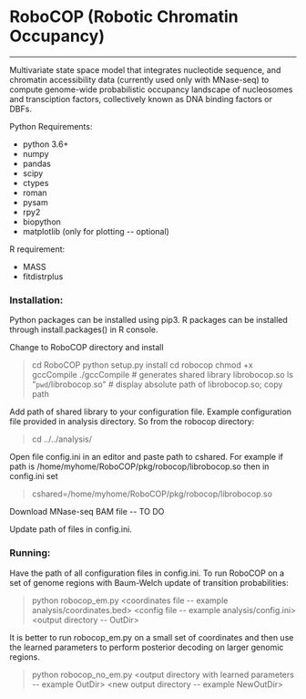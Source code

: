 # RoboCOP (Robotic Chromatin Occupancy)
---------------------------------------------------------------------------
Multivariate state space model that integrates nucleotide sequence, and
chromatin accessibility data (currently used only with MNase-seq) to
compute genome-wide probabilistic occupancy landscape of nucleosomes and transciption
factors, collectively known as DNA binding factors or DBFs.

Python Requirements:
- python 3.6+
- numpy
- pandas
- scipy
- ctypes
- roman
- pysam
- rpy2
- biopython
- matplotlib (only for plotting -- optional)

R requirement:
- MASS
- fitdistrplus

### Installation:

Python packages can be installed using pip3. R packages can be installed
through install.packages() in R console.

Change to RoboCOP directory and install

> cd RoboCOP
> python setup.py install
> cd robocop
> chmod +x gccCompile
> ./gccCompile # generates shared library librobocop.so
> ls "`pwd`/librobocop.so" # display absolute path of librobocop.so; copy path

Add path of shared library to your configuration file. Example
configuration file provided in analysis directory. So from the robocop
directory:

> cd ../../analysis/

Open file config.ini in an editor and paste path to cshared. For example if
path is /home/myhome/RoboCOP/pkg/robocop/librobocop.so then in config.ini set

> cshared=/home/myhome/RoboCOP/pkg/robocop/librobocop.so

Download MNase-seq BAM file -- TO DO

Update path of files in config.ini.

### Running:

Have the path of all configuration files in config.ini. To run RoboCOP on a
set of genome regions with Baum-Welch update of transition probabilities:

> python robocop_em.py <coordinates file -- example
  analysis/coordinates.bed> <config file -- example analysis/config.ini>
  <output directory -- OutDir>

It is better to run robocop_em.py on a small set of coordinates and then
use the learned parameters to perform posterior decoding on larger
genomic regions.

> python robocop_no_em.py <coordinates file> <config file> <output
  directory with learned parameters -- example OutDir> <new output
  directory -- example NewOutDir>
